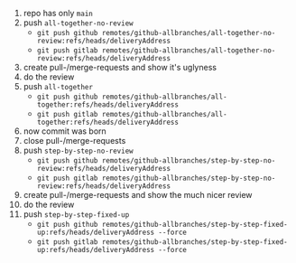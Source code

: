 1. repo has only `main`
2. push `all-together-no-review`
   * `git push github remotes/github-allbranches/all-together-no-review:refs/heads/deliveryAddress`
   * `git push gitlab remotes/github-allbranches/all-together-no-review:refs/heads/deliveryAddress`
3. create pull-/merge-requests and show it's uglyness
4. do the review
5. push `all-together`
    * `git push github remotes/github-allbranches/all-together:refs/heads/deliveryAddress`
    * `git push gitlab remotes/github-allbranches/all-together:refs/heads/deliveryAddress`
6. now commit was born
7. close pull-/merge-requests
8. push `step-by-step-no-review`
    * `git push github remotes/github-allbranches/step-by-step-no-review:refs/heads/deliveryAddress`
    * `git push gitlab remotes/github-allbranches/step-by-step-no-review:refs/heads/deliveryAddress`
9. create pull-/merge-requests and show the much nicer review
10. do the review
11. push `step-by-step-fixed-up`
    * `git push github remotes/github-allbranches/step-by-step-fixed-up:refs/heads/deliveryAddress --force`
    * `git push gitlab remotes/github-allbranches/step-by-step-fixed-up:refs/heads/deliveryAddress --force`

